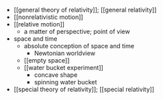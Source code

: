- [[general theory of relativity]]; [[general relativity]]
- [[nonrelativistic motion]]
- [[relative motion]]
    - a matter of perspective; point of view
- space and time
    - absolute conception of space and time
        - Newtonian worldview
    - [[empty space]]
    - [[water bucket experiment]]
        - concave shape
        - spinning water bucket
- [[special theory of relativity]]; [[special relativity]]
